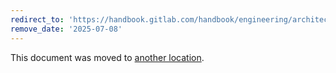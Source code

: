 ```yaml
---
redirect_to: 'https://handbook.gitlab.com/handbook/engineering/architecture/design-documents/ci_pipeline_processing/'
remove_date: '2025-07-08'
---
```


This document was moved to [another location](https://handbook.gitlab.com/handbook/engineering/architecture/design-documents/ci_pipeline_processing/).

<!-- This redirect file can be deleted after <2025-07-08>. -->
<!-- Redirects that point to other docs in the same project expire in three months. -->
<!-- Redirects that point to docs in a different project or site (for example, link is not relative and starts with `https:`) expire in one year. -->
<!-- Before deletion, see: https://docs.gitlab.com/ee/development/documentation/redirects.html -->
